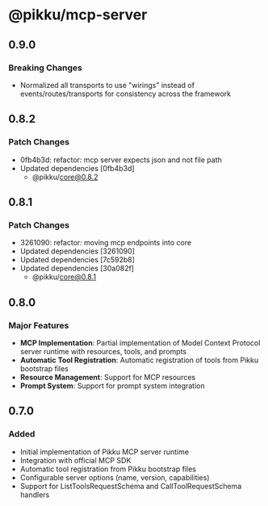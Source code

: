 # @pikku/mcp-server

## 0.9.0

### Breaking Changes

- Normalized all transports to use "wirings" instead of events/routes/transports for consistency across the framework


## 0.8.2

### Patch Changes

- 0fb4b3d: refactor: mcp server expects json and not file path
- Updated dependencies [0fb4b3d]
  - @pikku/core@0.8.2

## 0.8.1

### Patch Changes

- 3261090: refactor: moving mcp endpoints into core
- Updated dependencies [3261090]
- Updated dependencies [7c592b8]
- Updated dependencies [30a082f]
  - @pikku/core@0.8.1

## 0.8.0

### Major Features

- **MCP Implementation**: Partial implementation of Model Context Protocol server runtime with resources, tools, and prompts
- **Automatic Tool Registration**: Automatic registration of tools from Pikku bootstrap files
- **Resource Management**: Support for MCP resources
- **Prompt System**: Support for prompt system integration

## 0.7.0

### Added

- Initial implementation of Pikku MCP server runtime
- Integration with official MCP SDK
- Automatic tool registration from Pikku bootstrap files
- Configurable server options (name, version, capabilities)
- Support for ListToolsRequestSchema and CallToolRequestSchema handlers
